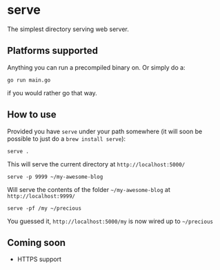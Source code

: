 # serve

The simplest directory serving web server.

## Platforms supported

Anything you can run a precompiled binary on. Or simply do a:

	go run main.go

if you would rather go that way.

## How to use

Provided you have ```serve``` under your path somewhere (it will soon be possible to just do a ```brew install serve```):

	serve .

This will serve the current directory at ```http://localhost:5000/```

	serve -p 9999 ~/my-awesome-blog

Will serve the contents of the folder ```~/my-awesome-blog``` at ```http://localhost:9999/```

	serve -pf /my ~/precious

You guessed it, ```http://localhost:5000/my``` is now wired up to ```~/precious```

## Coming soon

* HTTPS support
